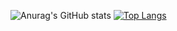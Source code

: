 ![Anurag's GitHub stats](https://github-readme-stats.vercel.app/api?username=coder109&show_icons=true&theme=tokyonight)
[![Top Langs](https://github-readme-stats.vercel.app/api/top-langs/?username=anuraghazra)](https://github.com/anuraghazra/github-readme-stats)
